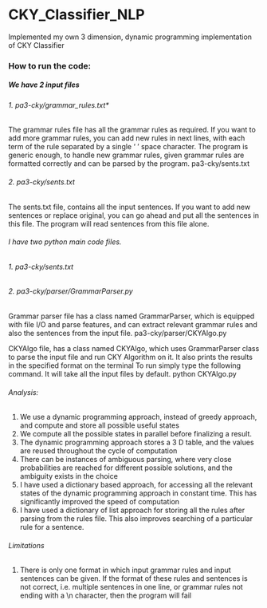 # CKY_Classifier_NLP
Implemented my own 3 dimension, dynamic programming implementation of CKY Classifier

### How to run the code:

##### We have 2 input files

###### 1. pa3-cky/grammar_rules.txt* 

The grammar rules file has all the grammar rules as required. If you want to add more grammar rules, you can add new rules in next lines, with each term of the rule separated by a single ‘ ’ space character.
The program is generic enough, to handle new grammar rules, given grammar rules are formatted correctly and can be parsed by the program.
pa3-cky/sents.txt

###### 2. *pa3-cky/sents.txt*

The sents.txt file, contains all the input sentences. If you want to add new sentences or replace original, you can go ahead and put all the sentences in this file.
The program will read sentences from this file alone.

###### I have two python main code files.

###### 1. pa3-cky/sents.txt 
###### 2. pa3-cky/parser/GrammarParser.py

Grammar parser file has a class named GrammarParser, which is equipped with file I/O and parse features, and can extract relevant grammar rules and also the sentences from the input file.
pa3-cky/parser/CKYAlgo.py

CKYAlgo file, has a class named CKYAlgo, which uses GrammarParser class to parse the input file and run CKY Algorithm on it.
It also prints the results in the specified format on the terminal
To run simply type the following command. It will take all the input files by default. 
python CKYAlgo.py

###### Analysis:

1. We use a dynamic programming approach, instead of greedy approach, and compute and store all possible useful states
2. We compute all the possible states in parallel before finalizing a result.
3. The dynamic programming approach stores a 3 D table, and the values are reused throughout the cycle of computation
4.  There can be instances of ambiguous parsing, where very close probabilities are reached for different possible solutions, and the ambiguity exists in the choice
5. I have used a dictionary based approach, for accessing all the relevant states of the dynamic programming approach in constant time. This has significantly improved the speed of computation
6. I have used a dictionary of list approach for storing all the rules after parsing from the rules file. This also improves searching of a particular rule for a sentence.

###### Limitations
1. There is only one format in which input grammar rules and input sentences can be given. If the format of these rules and sentences is not correct, i.e. multiple sentences in one line, or grammar rules not ending with a \n character, then the program will fail 
